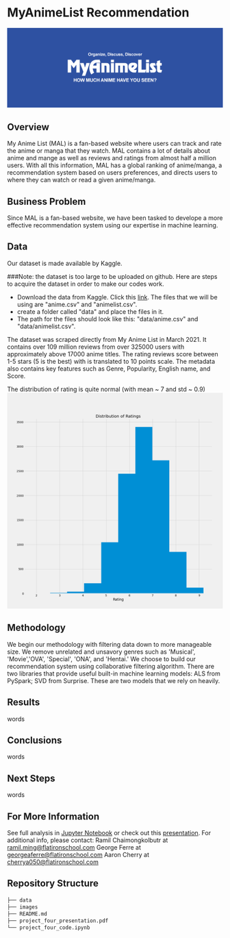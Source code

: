 # MyAnimeList Recommendation
![MALlogo](./imgs/myanimelist.png)

## Overview

My Anime List (MAL) is a fan-based website where users can track and rate the anime or manga that they watch. MAL contains a lot of details about anime and mange as well as reviews and ratings from almost half a million users. With all this information, MAL has a global ranking of anime/manga, a recommendation system based on users preferences, and directs users to where they can watch or read a given anime/manga.

## Business Problem

Since MAL is a fan-based website, we have been tasked to develope a more effective recommendation system using our expertise in machine learning. 

## Data

Our dataset is made available by Kaggle.

###Note: the dataset is too large to be uploaded on github. Here are steps to acquire the dataset in order to make our codes work.
- Download the data from Kaggle. Click this [link](https://www.kaggle.com/hernan4444/anime-recommendation-database-2020). The files that we will be using are "anime.csv" and "animelist.csv".
- create a folder called "data" and place the files in it.
- The path for the files should look like this: "data/anime.csv" and "data/animelist.csv".

The dataset was scraped directly from My Anime List in March 2021. It contains over 109 million reviews from over 325000 users with approximately above 17000 anime titles. The rating reviews score between 1-5 stars (5 is the best) with is translated to 10 points scale. The metadata also contains key features such as Genre, Popularity, English name, and Score.

The distribution of rating is quite normal (with mean ~ 7 and std ~ 0.9)
![rating_graph](./imgs/rating_dist.png)

## Methodology

We begin our methodology with filtering data down to more manageable size. We remove unrelated and unsavory genres such as 'Musical', 'Movie','OVA', 'Special', 'ONA', and 'Hentai.' We choose to build our recommendation system using collaborative filtering algorithm. There are two libraries that provide useful built-in machine learning models: ALS from PySpark; SVD from Surprise. These are two models that we rely on heavily.  


## Results

words

## Conclusions

words

## Next Steps

words
 
## For More Information
See full analysis in [Jupyter Notebook](./project_four_code.ipynb) or check out this [presentation](./project_four_presentation.pdf). 
For additional info, please contact:
Ramil Chaimongkolbutr at [ramil.ming@flatironschool.com](mailto:ramil.ming@flatironschool.com) 
George Ferre at [georgeaferre@flatironschool.com](mailto:georgeaferre@flatironschool.com)
Aaron Cherry at [cherrya050@flatironschool.com](mailto:cherrya050@flatironschool.com)


## Repository Structure

```
├── data
├── images
├── README.md
├── project_four_presentation.pdf
└── project_four_code.ipynb
```

